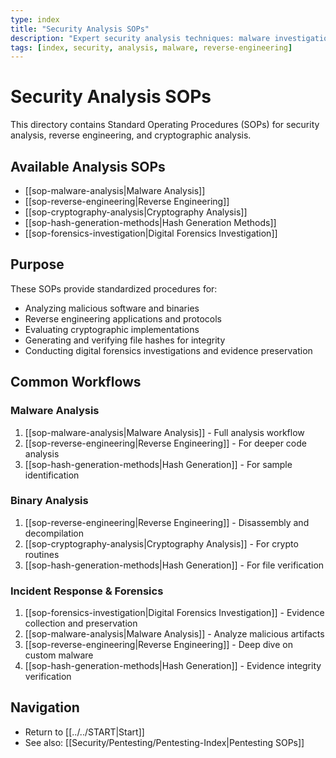 ```yaml
---
type: index
title: "Security Analysis SOPs"
description: "Expert security analysis techniques: malware investigation, reverse engineering, cryptography audits, hash verification & threat intelligence research."
tags: [index, security, analysis, malware, reverse-engineering]
---
```


# Security Analysis SOPs

This directory contains Standard Operating Procedures (SOPs) for security analysis, reverse engineering, and cryptographic analysis.

## Available Analysis SOPs

- [[sop-malware-analysis|Malware Analysis]]
- [[sop-reverse-engineering|Reverse Engineering]]
- [[sop-cryptography-analysis|Cryptography Analysis]]
- [[sop-hash-generation-methods|Hash Generation Methods]]
- [[sop-forensics-investigation|Digital Forensics Investigation]]

## Purpose

These SOPs provide standardized procedures for:
- Analyzing malicious software and binaries
- Reverse engineering applications and protocols
- Evaluating cryptographic implementations
- Generating and verifying file hashes for integrity
- Conducting digital forensics investigations and evidence preservation

## Common Workflows

### Malware Analysis
1. [[sop-malware-analysis|Malware Analysis]] - Full analysis workflow
2. [[sop-reverse-engineering|Reverse Engineering]] - For deeper code analysis
3. [[sop-hash-generation-methods|Hash Generation]] - For sample identification

### Binary Analysis
1. [[sop-reverse-engineering|Reverse Engineering]] - Disassembly and decompilation
2. [[sop-cryptography-analysis|Cryptography Analysis]] - For crypto routines
3. [[sop-hash-generation-methods|Hash Generation]] - For file verification

### Incident Response & Forensics
1. [[sop-forensics-investigation|Digital Forensics Investigation]] - Evidence collection and preservation
2. [[sop-malware-analysis|Malware Analysis]] - Analyze malicious artifacts
3. [[sop-reverse-engineering|Reverse Engineering]] - Deep dive on custom malware
4. [[sop-hash-generation-methods|Hash Generation]] - Evidence integrity verification

## Navigation

- Return to [[../../START|Start]]
- See also: [[Security/Pentesting/Pentesting-Index|Pentesting SOPs]]
